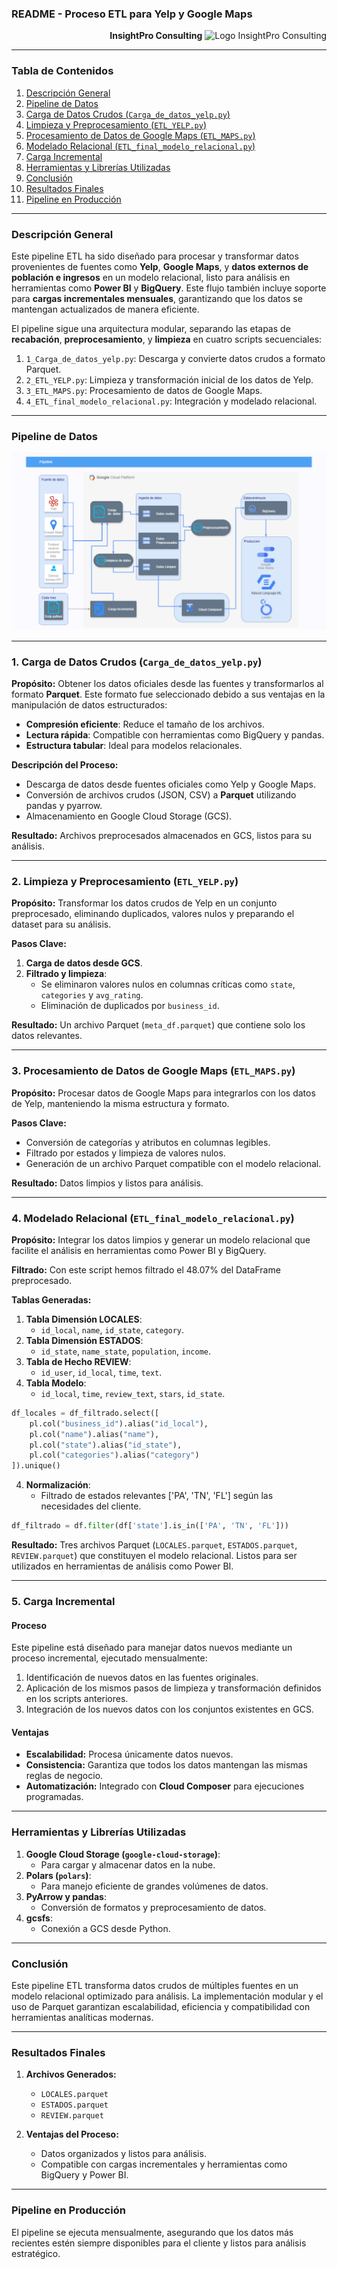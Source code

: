 ### README - Proceso ETL para Yelp y Google Maps

<div align="right">
  <span><strong>InsightPro Consulting</strong></span>
  <img src="https://github.com/user-attachments/assets/5e2ff93f-31c3-489e-a78a-e233d306bf2f" alt="Logo InsightPro Consulting" width="50">
</div>

---

### Tabla de Contenidos
1. [Descripción General](#descripción-general)
2. [Pipeline de Datos](#pipeline-de-datos)
3. [Carga de Datos Crudos (`Carga_de_datos_yelp.py`)](#1-carga-de-datos-crudos-carga_de_datos_yelppy)
4. [Limpieza y Preprocesamiento (`ETL_YELP.py`)](#2-limpieza-y-preprocesamiento-etl_yleppy)
5. [Procesamiento de Datos de Google Maps (`ETL_MAPS.py`)](#3-procesamiento-de-datos-de-google-maps-etl_mapspy)
6. [Modelado Relacional (`ETL_final_modelo_relacional.py`)](#4-modelado-relacional-etl_final_modelo_relacionalpy)
7. [Carga Incremental](#5-carga-incremental)
8. [Herramientas y Librerías Utilizadas](#herramientas-y-librerías-utilizadas)
9. [Conclusión](#conclusión)
10. [Resultados Finales](#resultados-finales)
11. [Pipeline en Producción](#pipeline-en-producción)

---

### Descripción General

Este pipeline ETL ha sido diseñado para procesar y transformar datos provenientes de fuentes como **Yelp**, **Google Maps**, y **datos externos de población e ingresos** en un modelo relacional, listo para análisis en herramientas como **Power BI** y **BigQuery**. Este flujo también incluye soporte para **cargas incrementales mensuales**, garantizando que los datos se mantengan actualizados de manera eficiente.

El pipeline sigue una arquitectura modular, separando las etapas de **recabación**, **preprocesamiento**, y **limpieza** en cuatro scripts secuenciales:

1. `1_Carga_de_datos_yelp.py`: Descarga y convierte datos crudos a formato Parquet.
2. `2_ETL_YELP.py`: Limpieza y transformación inicial de los datos de Yelp.
3. `3_ETL_MAPS.py`: Procesamiento de datos de Google Maps.
4. `4_ETL_final_modelo_relacional.py`: Integración y modelado relacional.

---

### Pipeline de Datos

![Pipeline de Datos](./pipline.png)

---

### 1. Carga de Datos Crudos (`Carga_de_datos_yelp.py`)

**Propósito:**
Obtener los datos oficiales desde las fuentes y transformarlos al formato **Parquet**. Este formato fue seleccionado debido a sus ventajas en la manipulación de datos estructurados:

- **Compresión eficiente**: Reduce el tamaño de los archivos.
- **Lectura rápida**: Compatible con herramientas como BigQuery y pandas.
- **Estructura tabular**: Ideal para modelos relacionales.

**Descripción del Proceso:**
- Descarga de datos desde fuentes oficiales como Yelp y Google Maps.
- Conversión de archivos crudos (JSON, CSV) a **Parquet** utilizando pandas y pyarrow.
- Almacenamiento en Google Cloud Storage (GCS).

**Resultado:**
Archivos preprocesados almacenados en GCS, listos para su análisis.

---

### 2. Limpieza y Preprocesamiento (`ETL_YELP.py`)

**Propósito:**
Transformar los datos crudos de Yelp en un conjunto preprocesado, eliminando duplicados, valores nulos y preparando el dataset para su análisis.

**Pasos Clave:**
1. **Carga de datos desde GCS**.
2. **Filtrado y limpieza**:
   - Se eliminaron valores nulos en columnas críticas como `state`, `categories` y `avg_rating`.
   - Eliminación de duplicados por `business_id`.

**Resultado:**
Un archivo Parquet (`meta_df.parquet`) que contiene solo los datos relevantes.

---

### 3. Procesamiento de Datos de Google Maps (`ETL_MAPS.py`)

**Propósito:**
Procesar datos de Google Maps para integrarlos con los datos de Yelp, manteniendo la misma estructura y formato.

**Pasos Clave:**
- Conversión de categorías y atributos en columnas legibles.
- Filtrado por estados y limpieza de valores nulos.
- Generación de un archivo Parquet compatible con el modelo relacional.

**Resultado:**
Datos limpios y listos para análisis.

---

### 4. Modelado Relacional (`ETL_final_modelo_relacional.py`)

**Propósito:**
Integrar los datos limpios y generar un modelo relacional que facilite el análisis en herramientas como Power BI y BigQuery.

**Filtrado:**
Con este script hemos filtrado el 48.07% del DataFrame preprocesado.

**Tablas Generadas:**

1. **Tabla Dimensión LOCALES**:
   - `id_local`, `name`, `id_state`, `category`.
2. **Tabla Dimensión ESTADOS**:
   - `id_state`, `name_state`, `population`, `income`.
3. **Tabla de Hecho REVIEW**:
   - `id_user`, `id_local`, `time`, `text`.
4. **Tabla Modelo**:
   - `id_local`, `time`, `review_text`, `stars`, `id_state`.

```python
df_locales = df_filtrado.select([
    pl.col("business_id").alias("id_local"),
    pl.col("name").alias("name"),
    pl.col("state").alias("id_state"),
    pl.col("categories").alias("category")
]).unique()
```

4. **Normalización**:
   - Filtrado de estados relevantes ['PA', 'TN', 'FL'] según las necesidades del cliente. 

```python
df_filtrado = df.filter(df['state'].is_in(['PA', 'TN', 'FL']))
```

**Resultado:**
Tres archivos Parquet (`LOCALES.parquet`, `ESTADOS.parquet`, `REVIEW.parquet`) que constituyen el modelo relacional. Listos para ser utilizados en herramientas de análisis como Power BI.

---

### 5. Carga Incremental

#### Proceso

Este pipeline está diseñado para manejar datos nuevos mediante un proceso incremental, ejecutado mensualmente:

1. Identificación de nuevos datos en las fuentes originales.
2. Aplicación de los mismos pasos de limpieza y transformación definidos en los scripts anteriores.
3. Integración de los nuevos datos con los conjuntos existentes en GCS.

#### Ventajas

- **Escalabilidad:** Procesa únicamente datos nuevos.
- **Consistencia:** Garantiza que todos los datos mantengan las mismas reglas de negocio.
- **Automatización:** Integrado con **Cloud Composer** para ejecuciones programadas.

---

### Herramientas y Librerías Utilizadas

1. **Google Cloud Storage (`google-cloud-storage`)**:
   - Para cargar y almacenar datos en la nube.
2. **Polars (`polars`)**:
   - Para manejo eficiente de grandes volúmenes de datos.
3. **PyArrow y pandas**:
   - Conversión de formatos y preprocesamiento de datos.
4. **gcsfs**:
   - Conexión a GCS desde Python.

---

### Conclusión

Este pipeline ETL transforma datos crudos de múltiples fuentes en un modelo relacional optimizado para análisis. La implementación modular y el uso de Parquet garantizan escalabilidad, eficiencia y compatibilidad con herramientas analíticas modernas.

---

### Resultados Finales

1. **Archivos Generados:**
   - `LOCALES.parquet`
   - `ESTADOS.parquet`
   - `REVIEW.parquet`

2. **Ventajas del Proceso:**
   - Datos organizados y listos para análisis.
   - Compatible con cargas incrementales y herramientas como BigQuery y Power BI.

---

### Pipeline en Producción

El pipeline se ejecuta mensualmente, asegurando que los datos más recientes estén siempre disponibles para el cliente y listos para análisis estratégico.